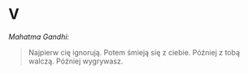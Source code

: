 # V
*Mahatma Gandhi:* 
>  Najpierw cię ignorują. Potem śmieją się z ciebie. Później z tobą walczą. Później wygrywasz. 

